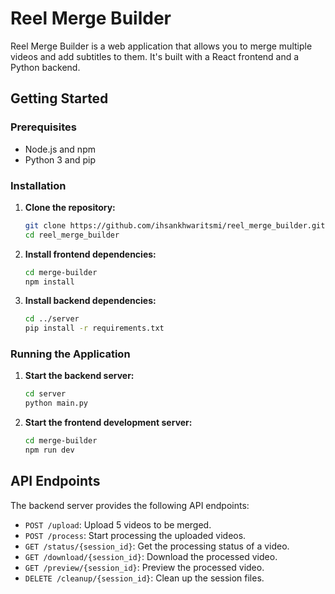 # Reel Merge Builder

Reel Merge Builder is a web application that allows you to merge multiple videos and add subtitles to them. It's built with a React frontend and a Python backend.

## Getting Started

### Prerequisites

*   Node.js and npm
*   Python 3 and pip

### Installation

1.  **Clone the repository:**

    ```bash
    git clone https://github.com/ihsankhwaritsmi/reel_merge_builder.git
    cd reel_merge_builder
    ```

2.  **Install frontend dependencies:**

    ```bash
    cd merge-builder
    npm install
    ```

3.  **Install backend dependencies:**

    ```bash
    cd ../server
    pip install -r requirements.txt
    ```

### Running the Application

1.  **Start the backend server:**

    ```bash
    cd server
    python main.py
    ```

2.  **Start the frontend development server:**

    ```bash
    cd merge-builder
    npm run dev
    ```

## API Endpoints

The backend server provides the following API endpoints:

*   `POST /upload`: Upload 5 videos to be merged.
*   `POST /process`: Start processing the uploaded videos.
*   `GET /status/{session_id}`: Get the processing status of a video.
*   `GET /download/{session_id}`: Download the processed video.
*   `GET /preview/{session_id}`: Preview the processed video.
*   `DELETE /cleanup/{session_id}`: Clean up the session files.
